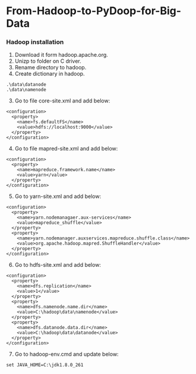 # From-Hadoop-to-PyDoop-for-Big-Data
### Hadoop installation
1. Download it form hadoop.apache.org.
2. Unizp to folder on C driver.
3. Rename directory to hadoop.
4. Create dictionary in hadoop.
```
.\data\datanode
.\data\namenode
```
3. Go to file core-site.xml and add below:
```
<configuration>
  <property>
    <name>fs.defaultFS</name>
    <value>hdfs://localhost:9000</value>
  </property>
</configuration>
```
4. Go to file mapred-site.xml and add below:
```
<configuration>
  <property>
    <name>mapreduce.framework.name</name>
    <value>yarn</value>
  </property>
</configuration>
```
5. Go to yarn-site.xml and add below:
```
<configuration>
  <property>
    <name>yarn.nodemanagaer.aux-services</name>
    <value>mapreduce_shuffle</value>
  </property>
  <property>
    <name>yarn.nodemanager.auxservices.mapreduce.shuffle.class</name>
    <value>org.apache.hadoop.mapred.ShuffleHandler</value>
  </property>
</configuration>
```
6. Go to hdfs-site.xml and add below:
```
<configuration>
  <property>
    <name>dfs.replication</name>
    <value>1</value>
  </property>
  <property>
    <name>dfs.namenode.name.dir</name>
    <value>C:\hadoop\data\namenode</value>
  </property>
  <property>
    <name>dfs.datanode.data.dir</name>
    <value>C:\hadoop\data\datanode</value>
  </property>
</configuration>
```
7. Go to hadoop-env.cmd and update below:
```
set JAVA_HOME=C:\jdk1.8.0_261
```


